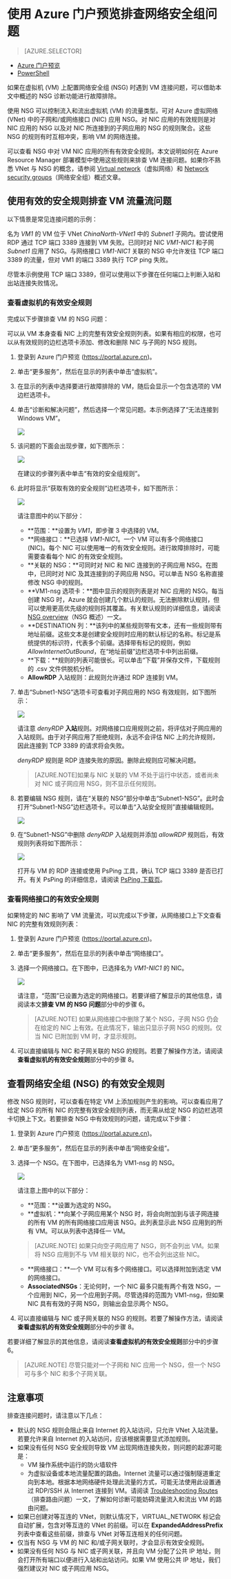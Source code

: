 <properties 
   pageTitle="排查网络安全组问题 - 门户 | Azure"
   description="了解如何使用 Azure 门户预览在 Azure Resource Manager 部署模型中排查网络安全组问题。"
   services="virtual-network"
   documentationCenter="na"
   authors="AnithaAdusumilli"
   manager="narayan"
   editor=""
   tags="azure-resource-manager"
/>  

<tags 
   ms.service="virtual-network"
   ms.devlang="na"
   ms.topic="article"
   ms.tgt_pltfrm="na"
   ms.workload="infrastructure-services"
   ms.date="09/23/2016"
   wacn.date="11/14/2016"
   ms.author="anithaa" />  


# 使用 Azure 门户预览排查网络安全组问题

> [AZURE.SELECTOR]
- [Azure 门户预览](/documentation/articles/virtual-network-nsg-troubleshoot-portal/)
- [PowerShell](/documentation/articles/virtual-network-nsg-troubleshoot-powershell/)

如果在虚拟机 (VM) 上配置网络安全组 (NSG) 时遇到 VM 连接问题，可以借助本文中概述的 NSG 诊断功能进行故障排除。

使用 NSG 可以控制流入和流出虚拟机 (VM) 的流量类型。可对 Azure 虚拟网络 (VNet) 中的子网和/或网络接口 (NIC) 应用 NSG。对 NIC 应用的有效规则是对 NIC 应用的 NSG 以及对 NIC 所连接到的子网应用的 NSG 的规则聚合。这些 NSG 的规则有时互相冲突，影响 VM 的网络连接。

可以查看 NSG 中对 VM NIC 应用的所有有效安全规则。本文说明如何在 Azure Resource Manager 部署模型中使用这些规则来排查 VM 连接问题。如果你不熟悉 VNet 与 NSG 的概念，请参阅 [Virtual network](/documentation/articles/virtual-networks-overview/)（虚拟网络）和 [Network security groups](/documentation/articles/virtual-networks-nsg/)（网络安全组）概述文章。

## 使用有效的安全规则排查 VM 流量流问题

以下情景是常见连接问题的示例：

名为 *VM1* 的 VM 位于 VNet *ChinaNorth-VNet1* 中的 *Subnet1* 子网内。尝试使用 RDP 通过 TCP 端口 3389 连接到 VM 失败。已同时对 NIC *VM1-NIC1* 和子网 *Subnet1* 应用了 NSG。与网络接口 *VM1-NIC1* 关联的 NSG 中允许发往 TCP 端口 3389 的流量，但对 VM1 的端口 3389 执行 TCP ping 失败。

尽管本示例使用 TCP 端口 3389，但可以使用以下步骤在任何端口上判断入站和出站连接失败情况。

### 查看虚拟机的有效安全规则

完成以下步骤排查 VM 的 NSG 问题：

可以从 VM 本身查看 NIC 上的完整有效安全规则列表。如果有相应的权限，也可以从有效规则的边栏选项卡添加、修改和删除 NIC 与子网的 NSG 规则。

1. 登录到 Azure 门户预览 (https://portal.azure.cn)。
2. 单击“更多服务”，然后在显示的列表中单击“虚拟机”。
3. 在显示的列表中选择要进行故障排除的 VM，随后会显示一个包含选项的 VM 边栏选项卡。
4. 单击“诊断和解决问题”，然后选择一个常见问题。本示例选择了“无法连接到 Windows VM”。

	![](./media/virtual-network-nsg-troubleshoot-portal/image1.png)  


5. 该问题的下面会出现步骤，如下图所示：

	![](./media/virtual-network-nsg-troubleshoot-portal/image2.png)  


	在建议的步骤列表中单击“有效的安全组规则”。

6. 此时将显示“获取有效的安全规则”边栏选项卡，如下图所示：

	![](./media/virtual-network-nsg-troubleshoot-portal/image3.png)  


	请注意图中的以下部分：

	- **范围：**设置为 *VM1*，即步骤 3 中选择的 VM。
	- **网络接口：**已选择 *VM1-NIC1*。一个 VM 可以有多个网络接口 (NIC)。每个 NIC 可以使用唯一的有效安全规则。进行故障排除时，可能需要查看每个 NIC 的有效安全规则。
	- **关联的 NSG：**可同时对 NIC 和 NIC 连接到的子网应用 NSG。在图中，已同时对 NIC 及其连接到的子网应用 NSG。可以单击 NSG 名称直接修改 NSG 中的规则。
	- **VM1-nsg 选项卡：**图中显示的规则列表是对 NIC 应用的 NSG。每当创建 NSG 时，Azure 就会创建几个默认的规则。无法删除默认规则，但可以使用更高优先级的规则将其覆盖。有关默认规则的详细信息，请阅读 [NSG overview](/documentation/articles/virtual-networks-nsg/#default-rules)（NSG 概述）一文。
	- **DESTINATION 列：**该列中的某些规则带有文本，还有一些规则带有地址前缀。这些文本是创建安全规则时应用的默认标记的名称。标记是系统提供的标识符，代表多个前缀。选择带有标记的规则，例如 *AllowInternetOutBound*，在“地址前缀”边栏选项卡中列出前缀。
	- **下载：**规则的列表可能很长。可以单击“下载”并保存文件，下载规则的 .csv 文件供脱机分析。
	- **AllowRDP** 入站规则：此规则允许通过 RDP 连接到 VM。
7. 单击“Subnet1-NSG”选项卡可查看对子网应用的 NSG 有效规则，如下图所示：

	![](./media/virtual-network-nsg-troubleshoot-portal/image4.png)  


	请注意 *denyRDP* **入站**规则。对网络接口应用规则之前，将评估对子网应用的入站规则。由于对子网应用了拒绝规则，永远不会评估 NIC 上的允许规则，因此连接到 TCP 3389 的请求将会失败。

	*denyRDP* 规则是 RDP 连接失败的原因。删除此规则应可解决问题。

	>[AZURE.NOTE]如果与 NIC 关联的 VM 不处于运行中状态，或者尚未对 NIC 或子网应用 NSG，则不显示任何规则。

8. 若要编辑 NSG 规则，请在“关联的 NSG”部分中单击“Subnet1-NSG”。此时会打开“Subnet1-NSG”边栏选项卡。可以单击“入站安全规则”直接编辑规则。

	![](./media/virtual-network-nsg-troubleshoot-portal/image7.png)  


9. 在“Subnet1-NSG”中删除 *denyRDP* 入站规则并添加 *allowRDP* 规则后，有效规则列表将如下图所示：

	![](./media/virtual-network-nsg-troubleshoot-portal/image8.png)  


	打开与 VM 的 RDP 连接或使用 PsPing 工具，确认 TCP 端口 3389 是否已打开。有关 PsPing 的详细信息，请阅读 [PsPing 下载页](https://technet.microsoft.com/sysinternals/psping.aspx)。

### 查看网络接口的有效安全规则

如果特定的 NIC 影响了 VM 流量流，可以完成以下步骤，从网络接口上下文查看 NIC 的完整有效规则列表：

1. 登录到 Azure 门户预览 (https://portal.azure.cn)。
2. 单击“更多服务”，然后在显示的列表中单击“网络接口”。
3. 选择一个网络接口。在下图中，已选择名为 *VM1-NIC1* 的 NIC。

	![](./media/virtual-network-nsg-troubleshoot-portal/image5.png)  


	请注意，“范围”已设置为选定的网络接口。若要详细了解显示的其他信息，请阅读本文**排查 VM 的 NSG 问题**部分中的步骤 6。

	>[AZURE.NOTE] 如果从网络接口中删除了某个 NSG，子网 NSG 仍会在给定的 NIC 上有效。在此情况下，输出只显示子网 NSG 的规则。仅当 NIC 已附加到 VM 时，才显示规则。

4. 可以直接编辑与 NIC 和子网关联的 NSG 的规则。若要了解操作方法，请阅读**查看虚拟机的有效安全规则**部分中的步骤 8。

## 查看网络安全组 (NSG) 的有效安全规则

修改 NSG 规则时，可以查看在特定 VM 上添加规则产生的影响。可以查看应用了给定 NSG 的所有 NIC 的完整有效安全规则列表，而无需从给定 NSG 的边栏选项卡切换上下文。若要排查 NSG 中有效规则的问题，请完成以下步骤：

1. 登录到 Azure 门户预览 (https://portal.azure.cn)。
2. 单击“更多服务”，然后在显示的列表中单击“网络安全组”。
3. 选择一个 NSG。在下图中，已选择名为 VM1-nsg 的 NSG。

	![](./media/virtual-network-nsg-troubleshoot-portal/image6.png)  


	请注意上图中的以下部分：

	- **范围：**设置为选定的 NSG。
	- **虚拟机：**向某个子网应用某个 NSG 时，将会向附加到与该子网连接的所有 VM 的所有网络接口应用该 NSG。此列表显示此 NSG 应用到的所有 VM。可以从列表中选择任一 VM。

	>[AZURE.NOTE] 如果只向空子网应用了 NSG，则不会列出 VM。如果将 NSG 应用到不与 VM 相关联的 NIC，也不会列出这些 NIC。
	- **网络接口：**一个 VM 可以有多个网络接口。可以选择附加到选定 VM 的网络接口。
	- **AssociatedNSGs**：无论何时，一个 NIC 最多只能有两个有效 NSG，一个应用到 NIC，另一个应用到子网。尽管选择的范围为 VM1-nsg，但如果 NIC 具有有效的子网 NSG，则输出会显示两个 NSG。
4. 可以直接编辑与 NIC 或子网关联的 NSG 的规则。若要了解操作方法，请阅读**查看虚拟机的有效安全规则**部分中的步骤 8。

若要详细了解显示的其他信息，请阅读**查看虚拟机的有效安全规则**部分中的步骤 6。

>[AZURE.NOTE] 尽管只能对一个子网和 NIC 应用一个 NSG，但一个 NSG 可与多个 NIC 和多个子网关联。

## 注意事项

排查连接问题时，请注意以下几点：

- 默认的 NSG 规则会阻止来自 Internet 的入站访问，只允许 VNet 入站流量。若要允许来自 Internet 的入站访问，应该根据需要显式添加规则。
- 如果没有任何 NSG 安全规则导致 VM 出现网络连接失败，则问题的起源可能是：
	- VM 操作系统中运行的防火墙软件
	- 为虚拟设备或本地流量配置的路由。Internet 流量可以通过强制隧道重定向到本地。根据本地网络硬件处理此流量的方式，可能无法使用此设置通过 RDP/SSH 从 Internet 连接到 VM。请阅读 [Troubleshooting Routes](/documentation/articles/virtual-network-routes-troubleshoot-powershell/)（排查路由问题）一文，了解如何诊断可能妨碍流量流入和流出 VM 的路由问题。
- 如果已创建对等互连的 VNet，则默认情况下，VIRTUAL\_NETWORK 标记会自动扩展，包含对等互连的 VNet 的前缀。可以在 **ExpandedAddressPrefix** 列表中查看这些前缀，排查与 VNet 对等互连相关的任何问题。
- 仅当有 NSG 与 VM 的 NIC 和/或子网关联时，才会显示有效安全规则。
- 如果没有任何 NSG 与 NIC 或子网关联，并且向 VM 分配了公共 IP 地址，则会打开所有端口以便进行入站和出站访问。如果 VM 使用公共 IP 地址，我们强烈建议对 NIC 或子网应用 NSG。

<!---HONumber=Mooncake_1107_2016-->